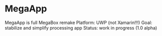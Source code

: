 # MegaApp

MegaApp is full MegaBox remake 
Platform: UWP (not Xamarin!!!)
Goal: stabilize and simplify processing app
Status: work in progress (1.0 alpha)
